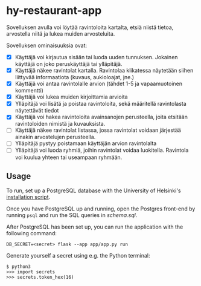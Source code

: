# hy-restaurant-app

Sovelluksen avulla voi löytää ravintoloita kartalta, etsiä niistä tietoa, arvostella niitä ja lukea muiden arvosteluita. 

Sovelluksen ominaisuuksia ovat:

- [x] Käyttäjä voi kirjautua sisään tai luoda uuden tunnuksen. Jokainen käyttäjä on joko peruskäyttäjä tai ylläpitäjä.
- [x] Käyttäjä näkee ravintolat kartalla. Ravintolaa klikatessa näytetään siihen liittyvää informaatiota (kuvaus, aukioloajat, jne.)
- [x] Käyttäjä voi antaa ravintolalle arvion (tähdet 1-5 ja vapaamuotoinen kommentti)
- [x] Käyttäjä voi lukea muiden kirjoittamia arvioita
- [x] Ylläpitäjä voi lisätä ja poistaa ravintoloita, sekä määritellä ravintolasta näytettävät tiedot
- [x] Käyttäjä voi hakea ravintoloita avainsanojen perusteella, joita etsitään ravintoloiden nimistä ja kuvauksista.
- [ ] Käyttäjä näkee ravintolat listassa, jossa ravintolat voidaan järjestää ainakin arvostelujen perusteella.
- [ ] Ylläpitäjä pystyy poistamaan käyttäjän arvion ravintolalta
- [ ] Ylläpitäjä voi luoda ryhmiä, joihin ravintolat voidaa luokitella. Ravintola voi kuulua yhteen tai useampaan ryhmään.

## Usage

To run, set up a PostgreSQL database with the University of Helsinki's [installation script](https://github.com/hy-tsoha/local-pg).

Once you have PostgreSQL up and running, open the Postgres front-end by running `psql` and run the SQL queries in *schema.sql*.

After PostgreSQL has been set up, you can run the application with the following command:

```
DB_SECRET=<secret> flask --app app/app.py run
```

Generate yourself a secret using e.g. the Python terminal:

```
$ python3
>>> import secrets
>>> secrets.token_hex(16)
```